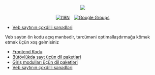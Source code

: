 <p align="center"><a href="https://wac.tax"><img src="https://cdn.jsdelivr.net/gh/wactax/img/logo.svg"/></a></p><p align="center"><a href="https://github.com/wactax/wac.tax/blob/main/doc/README.md#readme"><img alt="I18N" src="https://cdn.jsdelivr.net/gh/wactax/img/t.svg"/></a>　<a href="https://groups.google.com/u/2/g/wactax"><img alt="Google Groups" src="https://cdn.jsdelivr.net/gh/wactax/img/g-groups.svg"/></a></p>

* [Veb saytının çoxdilli sənədləri](https://github.com/xxai-doc)

Veb saytın ön kodu açıq mənbədir, tərcüməni optimallaşdırmağa kömək etmək üçün xoş gəlmisiniz

* [Frontend Kodu](https://github.com/xxai-art/web)
* [Bütövlükdə sayt üçün dil paketləri](https://github.com/xxai-art/web/tree/main/i18n)
* [Giriş modulları üçün dil paketləri](https://github.com/wacpkg/user/tree/main/ui.i18n)
* [Veb saytının çoxdilli sənədləri](https://github.com/xxai-doc)
